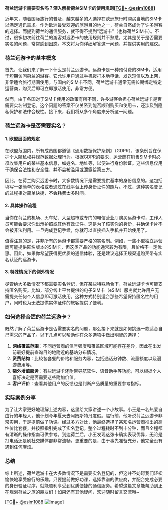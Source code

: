 **荷兰远游卡需要实名吗？深入解析荷兰SIM卡的使用规则[[TG💪+ @esim1088](https://t.me/s/esim1088)]**

近年来，随着国际旅行的普及，越来越多的人选择在欧洲旅行时购买当地的SIM卡以满足通讯需求。作为欧洲最受欢迎的旅游目的地之一，荷兰自然成为了许多游客的选择。而提到荷兰的通信服务，就不得不提到“远游卡”（也称荷兰SIM卡）。不过，很多初次前往荷兰的游客对远游卡的使用规则并不熟悉，尤其是关于是否需要实名的问题，常常感到困惑。本文将为你详细解答这一问题，并提供实用的建议。

### 荷兰远游卡的基本概念

首先，让我们来了解一下什么是荷兰远游卡。远游卡是一种预付费的SIM卡，适用于短期访问荷兰的游客。它允许用户通过手机拨打本地电话、发送短信以及上网，非常适合旅行期间使用。与国内的SIM卡不同，荷兰远游卡通常无需长期绑定特定运营商，购买后即可立即激活使用，非常方便。

然而，由于各国对于SIM卡使用的政策有所不同，许多游客会担心荷兰远游卡是否需要实名制登记。这个问题的答案不仅关系到能否顺利购买和使用卡，还涉及到隐私保护和法律合规性。接下来，我们将从多个角度来分析这一问题。

### 荷兰远游卡是否需要实名？

#### 1. **欧盟层面的规定**
在欧盟范围内，所有成员国都遵循《通用数据保护条例》（GDPR），该条例旨在保护个人隐私权并规范数据处理行为。根据GDPR的要求，运营商在销售SIM卡时必须收集用户的某些基本信息，如姓名、地址等，以便进行身份验证。这些信息仅用于确保合法性和安全性，并不会被滥用或泄露给第三方。

因此，在荷兰购买远游卡时，大多数情况下是需要提供基本的身份信息的。这包括填写一张简单的表格或者通过在线平台上传身份证件的照片。不过，这种实名登记的过程相对简单快捷，不会耗费太多时间。

#### 2. **具体操作流程**
当你在荷兰的机场、火车站、大型超市或专门的电信营业厅购买远游卡时，工作人员可能会要求你出示护照或其他有效证件。这是为了核实你的身份，并确保卡片不会被非法利用。一旦完成登记手续，你就可以直接插入手机并开始使用了。

值得注意的是，并非所有的远游卡都需要严格的实名制。例如，一些小型独立运营商可能提供匿名版本的SIM卡，但这类产品的功能通常较为有限，且价格不一定优惠。因此，如果你希望获得更优质的通信体验，还是建议选择正规渠道购买带有实名认证的远游卡。

#### 3. **特殊情况下的例外情况**
尽管绝大多数情况下都需要实名登记，但在某些特殊场合下，荷兰远游卡也可能支持匿名购买。比如，部分线上平台提供的电子SIM卡（eSIM）服务就允许用户无需提交任何个人信息即可激活使用。这种方式特别适合那些希望保持匿名性的用户，同时也为无法提供实体证件的旅客提供了便利。

### 如何选择合适的荷兰远游卡？

既然了解了荷兰远游卡是否需要实名的问题，那么接下来就是如何挑选一款适合自己需求的产品了。以下几点可以帮助你在众多选项中做出明智的选择：

1. **网络覆盖范围**：不同运营商的信号强度和覆盖区域可能存在差异，因此在出发前最好提前查询目的地附近的基站分布情况。
2. **资费结构**：比较各套餐的价格和服务内容，包括通话分钟数、流量额度以及漫游费用等。
3. **额外增值服务**：有些远游卡还附带导航软件、语音助手等功能，可以根据个人喜好决定是否需要这些附加价值。
4. **客户评价**：查看其他用户的反馈也是判断产品质量的重要参考指标。

### 实际案例分享

为了让大家更好地理解上述内容，这里给大家讲述一个小故事。小王是一名热爱自由行的年轻人，他计划今年夏天去阿姆斯特丹度假。临行前，他听说荷兰远游卡非常实用，于是提前做了功课。经过多方对比，他最终选择了某知名运营商推出的高性价比套餐，并按照指引完成了实名登记。整个过程耗时不到十分钟，而且全程都有清晰的操作指南可供参考。到达荷兰后，小王发现这张卡确实表现优异，无论是打电话还是刷社交媒体都非常流畅。更重要的是，由于事先准备充分，他完全没有遇到任何麻烦。

### 总结

综上所述，荷兰远游卡在大多数情况下是需要实名登记的，但这并不妨碍我们轻松愉快地享受旅行的乐趣。只要提前做好功课，选择靠谱的供应商，并配合完成必要的身份验证程序，就能顺利享受到优质便捷的通信服务。希望这篇文章能帮助到正在规划荷兰之旅的朋友们！如果还有其他疑问，欢迎随时留言交流哦~

[[TG💪+ @esim1088](https://t.me/s/esim1088) ![Image](https://i.postimg.cc/4NQfJmqS/Snipaste-2025-05-13-00-14-12.png)]